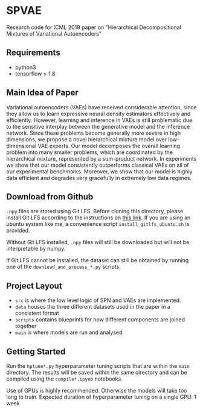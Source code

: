 # SPVAE
Research code for ICML 2019 paper on "Hierarchical Decompositional Mixtures of Variational Autoencoders"


## Requirements
* python3
* tensorflow > 1.8


## Main Idea of Paper
Variational autoencoders (VAEs) have received considerable attention, since they allow us to learn expressive neural density estimators effectively and efficiently. However, learning and inference in VAEs is still problematic due to the sensitive interplay between the generative model and the inference network. Since these problems become generally more severe in high dimensions, we propose a novel hierarchical mixture model over low-dimensional VAE experts. Our model decomposes the overall learning problem into many smaller problems, which are coordinated by the hierarchical mixture, represented by a sum-product network. In experiments we show that our model consistently outperforms classical VAEs on all of our experimental benchmarks. Moreover, we show that our model is highly data efficient and degrades very gracefully in extremely low data regimes.


## Download from Github
`.npy` files are stored using Git LFS. 
Before cloning this directory, please install Git LFS according to the instructions
on [this link](https://github.com/git-lfs/git-lfs/wiki/Installation).
If you are using an ubuntu system like me, a convenience script `install_gitlfs_ubuntu.sh` is provided.

Without Git LFS installed, `.npy` files will still be downloaded 
but will not be interpretable by numpy.  

If Git LFS cannot be installed, the dataset can still be obtained by running one of the
`download_and_process_*.py` scripts. 


## Project Layout

* `src` is where the low level logic of SPN and VAEs are implemented.
* `data` houses the three different datasets used in the paper in a consistent format
* `scripts` contains blueprints for how different components are joined together
* `main` is where models are run and analysed

 
## Getting Started
Run the `hptune*.py` hyperparameter tuning scripts that are within the `main` directory.
The results will be saved within the same directory and can be compiled using the `compile*.ipynb` notebooks.

Use of GPUs is highly recommended. Otherwise the models will take too long to train.
Expected duration of hyperparameter tuning on a single GPU: 1 week



